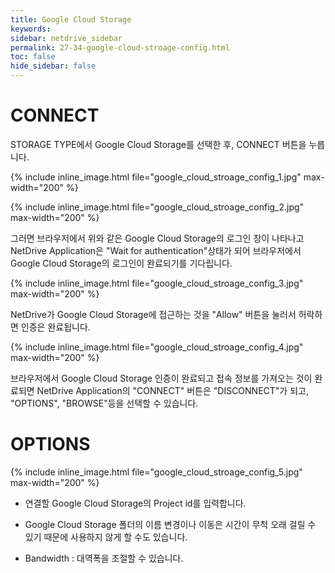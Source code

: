 ```yaml
---
title: Google Cloud Storage
keywords:
sidebar: netdrive_sidebar
permalink: 27-34-google-cloud-stroage-config.html
toc: false
hide_sidebar: false
---
```


CONNECT
==================
STORAGE TYPE에서 Google Cloud Storage를 선택한 후, CONNECT 버튼을 누릅니다.


{% include inline_image.html file="google_cloud_stroage_config_1.jpg" max-width="200" %}


{% include inline_image.html file="google_cloud_stroage_config_2.jpg" max-width="200" %}



그러면 브라우저에서 위와 같은 Google Cloud Storage의 로그인 창이 나타나고 NetDrive Application은 "Wait for authentication"상태가 되어 브라우저에서 Google Cloud Storage의 로그인이 완료되기를 기다립니다.


{% include inline_image.html file="google_cloud_stroage_config_3.jpg" max-width="200" %}

NetDrive가 Google Cloud Storage에 접근하는 것을 "Allow" 버튼을 눌러서 허락하면 인증은 완료됩니다.


{% include inline_image.html file="google_cloud_stroage_config_4.jpg" max-width="200" %}



브라우저에서 Google Cloud Storage 인증이 완료되고 접속 정보를 가져오는 것이 완료되면 NetDrive Application의 "CONNECT" 버튼은 "DISCONNECT"가 되고, "OPTIONS", "BROWSE"등을 선택할 수 있습니다.

OPTIONS
==================

{% include inline_image.html file="google_cloud_stroage_config_5.jpg" max-width="200" %}

* 연결할 Google Cloud Storage의 Project id를 입력합니다.

* Google Cloud Storage 폴더의 이름 변경이나 이동은 시간이 무척 오래 걸릴 수 있기 때문에 사용하지 않게 할 수도 있습니다.

* Bandwidth : 대역폭을 조절할 수 있습니다.